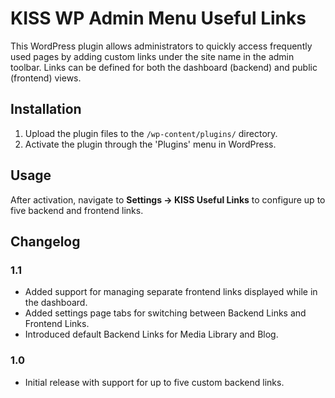 # KISS WP Admin Menu Useful Links

This WordPress plugin allows administrators to quickly access frequently used pages by adding custom links under the site name in the admin toolbar. Links can be defined for both the dashboard (backend) and public (frontend) views.

## Installation
1. Upload the plugin files to the `/wp-content/plugins/` directory.
2. Activate the plugin through the 'Plugins' menu in WordPress.

## Usage
After activation, navigate to **Settings → KISS Useful Links** to configure up to five backend and frontend links.

## Changelog

### 1.1
- Added support for managing separate frontend links displayed while in the dashboard.
- Added settings page tabs for switching between Backend Links and Frontend Links.
- Introduced default Backend Links for Media Library and Blog.

### 1.0
- Initial release with support for up to five custom backend links.
